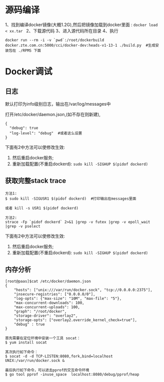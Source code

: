 # 源码编译

1、找到编译docker镜像(大概1.2G),然后把镜像加载到docker里面 : `docker load < xx.tar `
2、下载源代码
3、进入源代码所在目录
4、执行

```
docker run --rm -i -v `pwd`:/root/dockerbuild docker.zte.com.cn:5000/cci/docker-dev:heads-v1-13-1 ./build.py  #生成安装包在 ./RPMS 下面
``` 

# Docker调试

## 日志

默认打印为info级别日志，输出在/var/log/messages中

打开/etc/docker/daemon.json,(如不存在则新建),

```
{ 
  "debug": true
  "log-level": "debug"  #或者这么设置
}
```

下面有2中方法可以使修改生效:
1. 然后重启docker服务;
2. 重新加载配置(不重启dockerd):  ` sudo kill -SIGHUP $(pidof dockerd) ` 

## 获取完整stack trace   

```
方法1:
$ sudo kill -SIGUSR1 $(pidof dockerd)  #打印输出在messages里面

或者 kill -s USR1 $(pidof dockerd)

方法2:
strace -Fp `pidof dockerd` 2>&1 |grep -v futex |grep -v epoll_wait |grep -v pselect
```

下面有2中方法可以使修改生效:
1. 然后重启docker服务;
2. 重新加载配置(不重启dockerd):  ` sudo kill -SIGHUP $(pidof dockerd) ` 

## 内存分析


```
[root@paas]$cat /etc/docker/daemon.json 
{
    "hosts": ["unix:///var/run/docker.sock", "tcp://0.0.0.0:2375"],
    "insecure-registries": ["0.0.0.0/0"],
    "log-opts": {"max-size": "10M", "max-file": "5"},
    "max-concurrent-downloads": 100,
    "max-concurrent-uploads": 100,
    "graph": "/root/docker",
    "storage-driver": "overlay2",
    "storage-opts": ["overlay2.override_kernel_check=true"],
    "debug" : true
}
```


```
首先需要在定位环境中安装一个工具 socat：
$ yum install socat

其次执行如下命令：
$ socat -d -d TCP-LISTEN:8080,fork,bind=localhost UNIX:/var/run/docker.sock &

最后执行如下命令，可以进去pprof的交互命令环境
$ go tool pprof -inuse_space  localhost:8080/debug/pprof/heap


```

